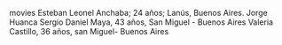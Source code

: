 movies
Esteban Leonel Anchaba; 24 años; Lanús, Buenos Aires.
Jorge Huanca
Sergio Daniel Maya, 43 años, San Miguel - Buenos Aires
Valeria Castillo, 36 años, san Miguel- Buenos Aires
